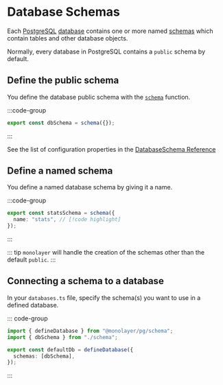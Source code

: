 # Database Schemas

Each [PostgreSQL](https://www.postgresql.org) [database](./glossary.md#database) contains one or more named [schemas](./glossary.md#schema) which contain tables and other database objects.

Normally, every database in PostgreSQL contains a `public` schema by default.

## Define the public schema

You define the database public schema with the [`schema`](./../../reference/api/pg/functions/schema.md) function.

:::code-group

```ts [schema.ts]
export const dbSchema = schema({});
```

:::

See the list of configuration properties in the [DatabaseSchema Reference](./../../reference/api/pg/type-aliases/DatabaseSchema.md#type-declaration)

## Define a named schema

You define a named database schema by giving it a name.

:::code-group

```ts [schema.ts]
export const statsSchema = schema({
  name: "stats", // [!code highlight]
});
```

:::

::: tip
`monolayer` will handle the creation of the schemas other than the default `public`.
:::

## Connecting a schema to a database

In your `databases.ts` file, specify the schema(s) you want to use in a defined database.

::: code-group

```ts [databases.ts]
import { defineDatabase } from "@monolayer/pg/schema";
import { dbSchema } from "./schema";

export const defaultDb = defineDatabase({
  schemas: [dbSchema],
});
```

:::
